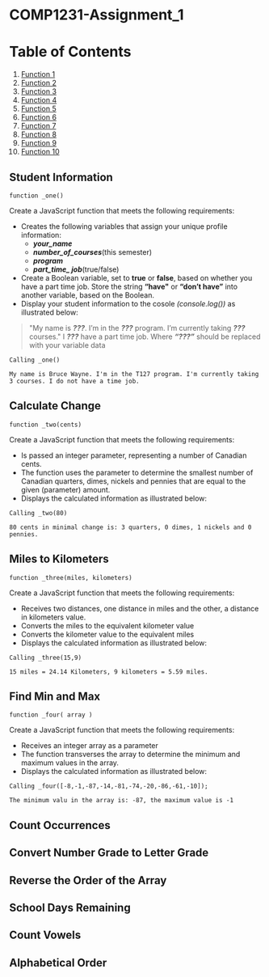 # COMP1231-Assignment_1

# Table of Contents

1. [Function 1](#Student-Information)
2. [Function 2](#Calculate-Change)
1. [Function 3](#Miles-to-Kilometers)
2. [Function 4](#Find-Min-and-Max)
1. [Function 5](#Count-Occurrences)
2. [Function 6](#Convert-Number-Grade-to-Letter-Grade)
1. [Function 7](#Reverse-the-Order-of-the-Array)
2. [Function 8](#School-Days-Remaining)
1. [Function 9](#Count-Vowels)
2. [Function 10](#Alphabetical-Order)
## Student Information
`function _one()`

Create a JavaScript function that meets the following requirements:
* Creates the following variables that assign your unique profile information:
    - ***your_name***
    - ***number_of_courses***(this semester)
    - ***program***
    - ***part_time_ job***(true/false)
* Create a Boolean variable, set to **true** or **false**, based on whether you have a part time job. Store the string **“have"** or **“don’t have”** into another variable, based on the Boolean.
* Display your student information to the cosole *(console.log())* as illustrated below:  
> "My name is ***???***. I’m in the ***???*** program. I’m currently taking ***???*** courses." I ***???*** have a part time job.
> Where ***“???”*** should be replaced with your variable data
 
```Calling _one()```

```My name is Bruce Wayne. I'm in the T127 program. I'm currently taking 3 courses. I do not have a time job.```

## Calculate Change
`function _two(cents)`

Create a JavaScript function that meets the following requirements:
* Is passed an integer parameter, representing a number of Canadian cents.
* The function uses the parameter to determine the smallest number of Canadian quarters, dimes, nickels and pennies that are equal to the given (parameter) amount.
* Displays the calculated information as illustrated below:

```Calling _two(80)```

```80 cents in minimal change is: 3 quarters, 0 dimes, 1 nickels and 0 pennies.```

## Miles to Kilometers
`function _three(miles, kilometers)`

Create a JavaScript function that meets the following requirements:
* Receives two distances, one distance in miles and the other, a distance in kilometers value.
* Converts the miles to the equivalent kilometer value
* Converts the kilometer value to the equivalent miles
* Displays the calculated information as illustrated below:

```Calling _three(15,9)```

```15 miles = 24.14 Kilometers, 9 kilometers = 5.59 miles.```

## Find Min and Max
`function _four( array )`

Create a JavaScript function that meets the following requirements:
* Receives an integer array as a parameter
* The function transverses the array to determine the minimum and maximum values in the array.
* Displays the calculated information as illustrated below:

```Calling _four([-8,-1,-87,-14,-81,-74,-20,-86,-61,-10]);```

```The minimum valu in the array is: -87, the maximum value is -1```

## Count Occurrences

## Convert Number Grade to Letter Grade

## Reverse the Order of the Array

## School Days Remaining

## Count Vowels

## Alphabetical Order
